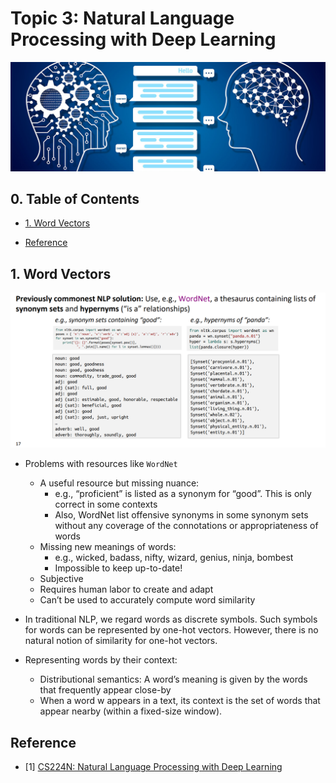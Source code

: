 # Topic 3: Natural Language Processing with Deep Learning

![](./image/topic3.jpg)

## 0. Table of Contents

- [1. Word Vectors](#1-word-vectors)

- [Reference](#reference)


## 1. Word Vectors

![](./image/word-vector-1.png)

- Problems with resources like `WordNet`  
    - A useful resource but missing nuance: 
        - e.g., “proficient” is listed as a synonym for “good”. This is only correct in some contexts 
        - Also, WordNet list offensive synonyms in some synonym sets without any coverage of the connotations or appropriateness of words 
    - Missing new meanings of words: 
        - e.g., wicked, badass, nifty, wizard, genius, ninja, bombest 
        - Impossible to keep up-to-date! 
    - Subjective 
    - Requires human labor to create and adapt 
    - Can’t be used to accurately compute word similarity

- In traditional NLP, we regard words as discrete symbols. Such symbols for words can be represented by one-hot vectors. However, there is no natural notion of similarity for one-hot vectors.

- Representing words by their context: 
    - Distributional semantics: A word’s meaning is given by the words that frequently appear close-by
    - When a word w appears in a text, its context is the set of words that appear nearby (within a fixed-size window).



## Reference

- [1] [CS224N: Natural Language Processing with Deep Learning](https://web.stanford.edu/class/cs224n/index.html#schedule)
